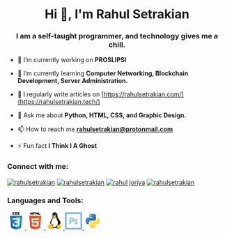 <h1 align="center">Hi 👋, I'm Rahul Setrakian</h1>
<h3 align="center">I am a self-taught programmer, and technology gives me a chill.</h3>

- 🔭 I’m currently working on **PROSLIPSI**

- 🌱 I’m currently learning **Computer Networking, Blockchain Development, Server Administration.**

- 📝 I regularly write articles on [https://rahulsetrakian.com/](https://rahulsetrakian.tech/)

- 💬 Ask me about **Python, HTML, CSS, and Graphic Design.**

- 📫 How to reach me **rahulsetrakian@protonmail.com**

- ⚡ Fun fact **I Think I A Ghost**

<h3 align="left">Connect with me:</h3>
<p align="left">
<a href="https://dev.to/rahulsetrakian" target="blank"><img align="center" src="https://cdn.jsdelivr.net/npm/simple-icons@3.0.1/icons/dev-dot-to.svg" alt="rahulsetrakian" height="30" width="40" /></a>
<a href="https://linkedin.com/in/rahulsetrakian" target="blank"><img align="center" src="https://raw.githubusercontent.com/rahuldkjain/github-profile-readme-generator/master/src/images/icons/Social/linked-in-alt.svg" alt="rahulsetrakian" height="30" width="40" /></a>
<a href="https://stackoverflow.com/users/rahul joriya" target="blank"><img align="center" src="https://raw.githubusercontent.com/rahuldkjain/github-profile-readme-generator/master/src/images/icons/Social/stack-overflow.svg" alt="rahul joriya" height="30" width="40" /></a>
<a href="https://codesandbox.com/rahulsetrakian" target="blank"><img align="center" src="https://cdn.jsdelivr.net/npm/simple-icons@3.0.1/icons/codesandbox.svg" alt="rahulsetrakian" height="30" width="40" /></a>
</p>

<h3 align="left">Languages and Tools:</h3>
<p align="left"> <a href="https://www.w3schools.com/css/" target="_blank"> <img src="https://raw.githubusercontent.com/devicons/devicon/master/icons/css3/css3-original-wordmark.svg" alt="css3" width="40" height="40"/> </a> <a href="https://www.w3.org/html/" target="_blank"> <img src="https://raw.githubusercontent.com/devicons/devicon/master/icons/html5/html5-original-wordmark.svg" alt="html5" width="40" height="40"/> </a> <a href="https://www.linux.org/" target="_blank"> <img src="https://raw.githubusercontent.com/devicons/devicon/master/icons/linux/linux-original.svg" alt="linux" width="40" height="40"/> </a> <a href="https://www.photoshop.com/en" target="_blank"> <img src="https://raw.githubusercontent.com/devicons/devicon/master/icons/photoshop/photoshop-line.svg" alt="photoshop" width="40" height="40"/> </a> <a href="https://www.python.org" target="_blank"> <img src="https://raw.githubusercontent.com/devicons/devicon/master/icons/python/python-original.svg" alt="python" width="40" height="40"/> </a> </p>
